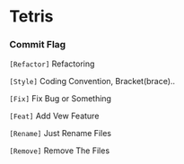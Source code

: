# Tetris

### Commit Flag
`[Refactor]` Refactoring

`[Style]`  Coding Convention, Bracket(brace)..

`[Fix]`  Fix Bug or Something

`[Feat]`  Add Vew Feature

`[Rename]`  Just Rename Files

`[Remove]`  Remove The Files
